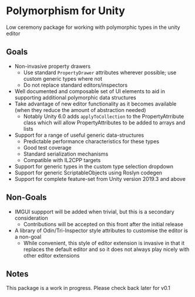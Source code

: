 # Polymorphism for Unity

Low ceremony package for working with polymorphic types in the unity editor

## Goals

- Non-invasive property drawers
    - Use standard `PropertyDrawer` attributes wherever possible; use custom generic types where not
    - Do not replace standard editors/inspectors
- Well documented and composable set of UI elements to aid in supporting additional polymorphic data structures
- Take advantage of new editor functionality as it becomes available (when they reduce the amount of abstraction needed)
     - Notably Unity 6.0 adds `applyToCollection` to the PropertyAtrribute class which will allow PropertyAttributes to be added to arrays and lists 
- Support for a range of useful generic data-structures
   - Predictable performance characteristics for these types
   - Good test coverage
   - Standard serialization mechanisms
   - Compatible with IL2CPP targets
- Support for generic types in the custom type selection dropdown
- Support for generic ScriptableObjects using Roslyn codegen
- Support for complete feature-set from Unity version 2019.3 and above


## Non-Goals
- IMGUI suppport will be added when trivial, but this is a secondary consideration
    - Contributions will be accepted on this front after the initial release
- A library of Odin/Tri-Inspector style attributes to customise the editor is a non-goal
     - While convenient, this style of editor extension is invasive in that it replaces the default editor and so it does not always play nicely with other editor extensions

## Notes

This package is a work in progress. 
Please check back later for v0.1